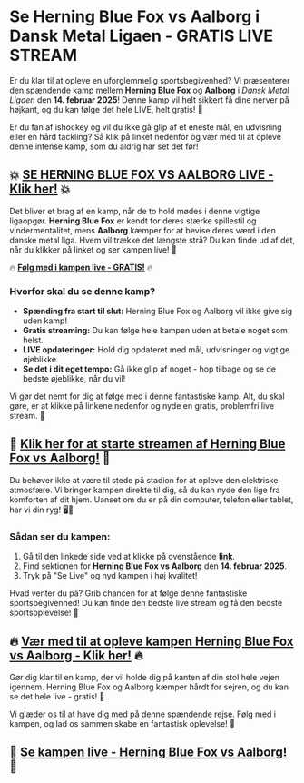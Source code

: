 # Se Herning Blue Fox vs Aalborg i Dansk Metal Ligaen - GRATIS LIVE STREAM

Er du klar til at opleve en uforglemmelig sportsbegivenhed? Vi præsenterer den spændende kamp mellem **Herning Blue Fox** og **Aalborg** i _Dansk Metal Ligaen_ den **14. februar 2025**! Denne kamp vil helt sikkert få dine nerver på højkant, og du kan følge det hele LIVE, helt gratis! 🎥

Er du fan af ishockey og vil du ikke gå glip af et eneste mål, en udvisning eller en hård tackling? Så klik på linket nedenfor og vær med til at opleve denne intense kamp, som du aldrig har set det før!

## 💥 [**SE HERNING BLUE FOX VS AALBORG LIVE - Klik her!**](https://tinyurl.com/livestreamfreeo?st=Herning+Blue+Fox+vs+Aalborg&si=ghc) 💥

Det bliver et brag af en kamp, når de to hold mødes i denne vigtige ligaopgør. **Herning Blue Fox** er kendt for deres stærke spillestil og vindermentalitet, mens **Aalborg** kæmper for at bevise deres værd i den danske metal liga. Hvem vil trække det længste strå? Du kan finde ud af det, når du klikker på linket og ser kampen live! 🏒

🔥 [**Følg med i kampen live - GRATIS!**](https://tinyurl.com/livestreamfreeo?st=Herning+Blue+Fox+vs+Aalborg&si=ghc) 🔥

### Hvorfor skal du se denne kamp?

- **Spænding fra start til slut:** Herning Blue Fox og Aalborg vil ikke give sig uden kamp!
- **Gratis streaming:** Du kan følge hele kampen uden at betale noget som helst.
- **LIVE opdateringer:** Hold dig opdateret med mål, udvisninger og vigtige øjeblikke.
- **Se det i dit eget tempo:** Gå ikke glip af noget - hop tilbage og se de bedste øjeblikke, når du vil!

Vi gør det nemt for dig at følge med i denne fantastiske kamp. Alt, du skal gøre, er at klikke på linkene nedenfor og nyde en gratis, problemfri live stream. 📲

## 🎯 [**Klik her for at starte streamen af Herning Blue Fox vs Aalborg!**](https://tinyurl.com/livestreamfreeo?st=Herning+Blue+Fox+vs+Aalborg&si=ghc) 🎯

Du behøver ikke at være til stede på stadion for at opleve den elektriske atmosfære. Vi bringer kampen direkte til dig, så du kan nyde den lige fra komforten af dit hjem. Uanset om du er på din computer, telefon eller tablet, har vi din ryg! 🖥️📱

### Sådan ser du kampen:

1. Gå til den linkede side ved at klikke på ovenstående [**link**](https://tinyurl.com/livestreamfreeo?st=Herning+Blue+Fox+vs+Aalborg&si=ghc).
2. Find sektionen for **Herning Blue Fox vs Aalborg** den **14. februar 2025**.
3. Tryk på "Se Live" og nyd kampen i høj kvalitet!

Hvad venter du på? Grib chancen for at følge denne fantastiske sportsbegivenhed! Du kan finde den bedste live stream og få den bedste sportsoplevelse! 🎉

## 🔥 [**Vær med til at opleve kampen Herning Blue Fox vs Aalborg - Klik her!**](https://tinyurl.com/livestreamfreeo?st=Herning+Blue+Fox+vs+Aalborg&si=ghc) 🔥

Gør dig klar til en kamp, der vil holde dig på kanten af din stol hele vejen igennem. Herning Blue Fox og Aalborg kæmper hårdt for sejren, og du kan se det hele live - gratis! 💪

Vi glæder os til at have dig med på denne spændende rejse. Følg med i kampen, og lad os sammen skabe en fantastisk oplevelse! 🎉

## 🎯 [**Se kampen live - Herning Blue Fox vs Aalborg!**](https://tinyurl.com/livestreamfreeo?st=Herning+Blue+Fox+vs+Aalborg&si=ghc) 🎯
